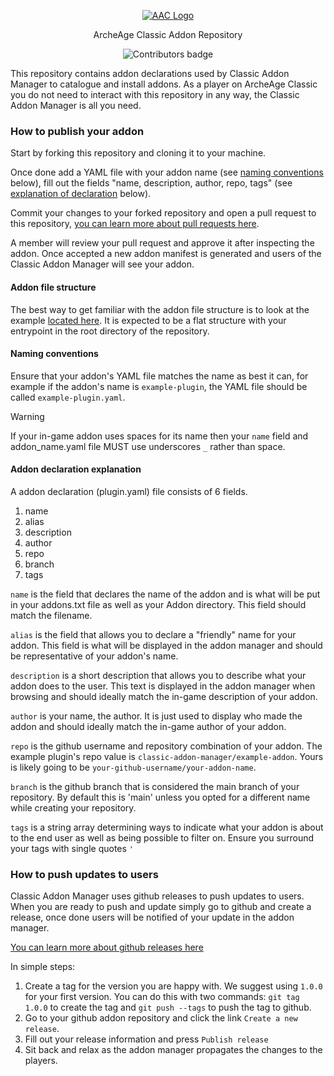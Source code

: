 <p align="center">
  <a href="https://aa-classic.com">
    <img src="https://aa-classic.com/_ipx/h_45&f_webp/img/logo.png" alt="AAC Logo">
  </a>
</p>

<p align="center">ArcheAge Classic Addon Repository</p>

<p align="center">
  <img src="https://img.shields.io/github/contributors-anon/classic-addon-manager/addons" alt="Contributors badge" />
</p>

This repository contains addon declarations used by Classic Addon Manager to catalogue and install addons.
As a player on ArcheAge Classic you do not need to interact with this repository in any way, the Classic Addon Manager is all you need.

### How to publish your addon

Start by forking this repository and cloning it to your machine.

Once done add a YAML file with your addon name (see [naming conventions](#naming-conventions) below),
fill out the fields "name, description, author, repo, tags" (see [explanation of declaration](#addon-declaration-explanation) below).

Commit your changes to your forked repository and open a pull request to this repository, [you can learn more about pull requests here](https://docs.github.com/en/pull-requests/collaborating-with-pull-requests/proposing-changes-to-your-work-with-pull-requests/creating-a-pull-request).

A member will review your pull request and approve it after inspecting the addon. Once accepted a new addon manifest is generated and users of the Classic Addon Manager will see your addon.

#### Addon file structure
The best way to get familiar with the addon file structure is to look at the example [located here](https://github.com/classic-addon-manager/example-plugin).
It is expected to be a flat structure with your entrypoint in the root directory of the repository.

#### Naming conventions
Ensure that your addon's YAML file matches the name as best it can, for example if the addon's name is `example-plugin`, the YAML file should be called `example-plugin.yaml`.
> [!WARNING]
> If your in-game addon uses spaces for its name then your `name` field and addon_name.yaml file MUST use underscores `_` rather than space.

#### Addon declaration explanation
A addon declaration (plugin.yaml) file consists of 6 fields.

1. name
2. alias
3. description
4. author
5. repo
6. branch
7. tags

`name` is the field that declares the name of the addon and is what will be put in your addons.txt file as well as your Addon directory. This field should match the filename.

`alias` is the field that allows you to declare a "friendly" name for your addon. This field is what will be displayed in the addon manager and should be representative of your addon's name.

`description` is a short description that allows you to describe what your addon does to the user. This text is displayed in the addon manager when browsing and should ideally match the in-game description of your addon.

`author` is your name, the author. It is just used to display who made the addon and should ideally match the in-game author of your addon.

`repo` is the github username and repository combination of your addon. The example plugin's repo value is `classic-addon-manager/example-addon`. Yours is likely going to be `your-github-username/your-addon-name`.

`branch` is the github branch that is considered the main branch of your repository. By default this is 'main' unless you opted for a different name while creating your repository.

`tags` is a string array determining ways to indicate what your addon is about to the end user as well as being possible to filter on. Ensure you surround your tags with single quotes `'`

### How to push updates to users
Classic Addon Manager uses github releases to push updates to users.
When you are ready to push and update simply go to github and create a release, once done users will be notified of your update in the addon manager.

[You can learn more about github releases here](https://docs.github.com/en/repositories/releasing-projects-on-github/managing-releases-in-a-repository)

In simple steps:

1. Create a tag for the version you are happy with. We suggest using `1.0.0` for your first version. You can do this with two commands: `git tag 1.0.0` to create the tag and `git push --tags` to push the tag to github.
2. Go to your github addon repository and click the link `Create a new release`.
3. Fill out your release information and press `Publish release`
4. Sit back and relax as the addon manager propagates the changes to the players.
